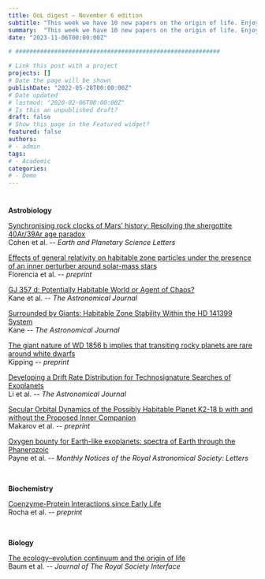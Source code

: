 ```yaml
---
title: OoL digest — November 6 edition
subtitle: "This week we have 10 new papers on the origin of life. Enjoy!"
summary:  "This week we have 10 new papers on the origin of life. Enjoy!"
date: "2023-11-06T00:00:00Z"

# ##########################################################

# Link this post with a project
projects: []
# Date the page will be shown
publishDate: "2022-05-28T00:00:00Z"
# Date updated
# lastmod: "2020-02-06T00:00:00Z"
# Is this an unpublished draft?
draft: false
# Show this page in the Featured widget?
featured: false
authors:
# - admin
tags:
# - Academic
categories:
# - Demo
---
```


# ##########################################################

**Astrobiology**

[Synchronising rock clocks of Mars’ history: Resolving the shergottite 40Ar/39Ar age paradox](https://doi.org/10.1016/j.epsl.2023.118373) <br> Cohen et al. -- *Earth and Planetary Science Letters*

[Effects of general relativity on habitable zone particles under the presence of an inner perturber around solar-mass stars](https://doi.org/10.48550/arXiv.2310.18253) <br> Florencia et al. -- *preprint*

[GJ 357 d: Potentially Habitable World or Agent of Chaos?](https://doi.org/10.3847/1538-3881/acff5a) <br> Kane et al. -- *The Astronomical Journal*

[Surrounded by Giants: Habitable Zone Stability Within the HD 141399 System](https://doi.org/10.3847/1538-3881/acfb01) <br> Kane -- *The Astronomical Journal*

[The giant nature of WD 1856 b implies that transiting rocky planets are rare around white dwarfs](https://doi.org/10.48550/arXiv.2310.15219) <br> Kipping -- *preprint*

[Developing a Drift Rate Distribution for Technosignature Searches of Exoplanets](https://doi.org/10.3847/1538-3881/acf83d) <br> Li et al. -- *The Astronomical Journal*

[Secular Orbital Dynamics of the Possibly Habitable Planet K2-18 b with and without the Proposed Inner Companion](http://arxiv.org/abs/2310.18754) <br> Makarov et al. -- *preprint*

[Oxygen bounty for Earth-like exoplanets: spectra of Earth through the Phanerozoic](https://doi.org/10.1093/mnrasl/slad147) <br> Payne et al. -- *Monthly Notices of the Royal Astronomical Society: Letters*

<br>

**Biochemistry**

[Coenzyme-Protein Interactions since Early Life](https://doi.org/10.1101/2023.10.28.563965) <br> Rocha et al. -- *preprint*

<br>

**Biology**

[The ecology–evolution continuum and the origin of life](https://doi.org/10.1098/rsif.2023.0346) <br> Baum et al. -- *Journal of The Royal Society Interface*

<br>
